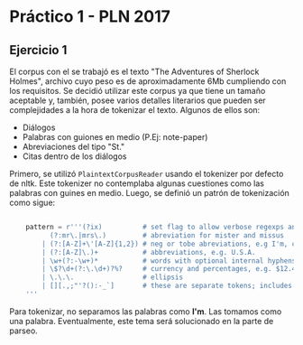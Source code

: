 # Práctico 1 - PLN 2017

## Ejercicio 1

El corpus con el se trabajó es el texto "The Adventures of Sherlock Holmes",
archivo cuyo peso es de aproximadamente 6Mb cumpliendo con los requisitos.
Se decidió utilizar este corpus ya que tiene un tamaño aceptable y, también,
posee varios detalles literarios que pueden ser complejidades a la hora de
tokenizar el texto. Algunos de ellos son:
- Diálogos
- Palabras con guiones en medio (P.Ej: note-paper)
- Abreviaciones del tipo "St."
- Citas dentro de los diálogos

Primero, se utilizó ```PlaintextCorpusReader``` usando el tokenizer por defecto
de nltk. Este tokenizer no contemplaba algunas cuestiones como las palabras
con guines en medio.
Luego, se definió un patrón de tokenización como sigue:
``` python

    pattern = r'''(?ix)          # set flag to allow verbose regexps and ignore case
          (?:mr\.|mrs\.)         # abreviation for mister and missus
        | (?:[A-Z]+\'[A-Z]{1,2}) # neg or tobe abreviations, e.g I'm, can't
        | (?:[A-Z]\.)+           # abbreviations, e.g. U.S.A.
        | \w+(?:-\w+)*           # words with optional internal hyphens
        | \$?\d+(?:\.\d+)?%?     # currency and percentages, e.g. $12.40, 82%
        | \.\.\.                 # ellipsis
        | [][.,;"'?():-_`]       # these are separate tokens; includes ], [
    '''
```

Para tokenizar, no separamos las palabras como **I'm**. Las tomamos como una
palabra. Eventualmente, este tema será solucionado en la parte de parseo.
